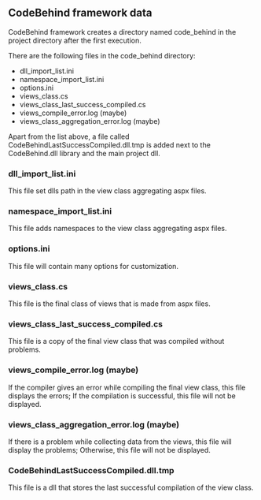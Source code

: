 ## CodeBehind framework data

CodeBehind framework creates a directory named code_behind in the project directory after the first execution.

There are the following files in the code_behind directory:
 - dll_import_list.ini
 - namespace_import_list.ini
 - options.ini
 - views_class.cs
 - views_class_last_success_compiled.cs
 - views_compile_error.log (maybe)
 - views_class_aggregation_error.log (maybe)

Apart from the list above, a file called CodeBehindLastSuccessCompiled.dll.tmp is added next to the CodeBehind.dll library and the main project dll.

### dll_import_list.ini

This file set dlls path in the view class aggregating aspx files.

### namespace_import_list.ini

This file adds namespaces to the view class aggregating aspx files.

### options.ini

This file will contain many options for customization.

### views_class.cs

This file is the final class of views that is made from aspx files.

### views_class_last_success_compiled.cs

This file is a copy of the final view class that was compiled without problems.

### views_compile_error.log (maybe)

If the compiler gives an error while compiling the final view class, this file displays the errors; If the compilation is successful, this file will not be displayed.

### views_class_aggregation_error.log (maybe)

If there is a problem while collecting data from the views, this file will display the problems; Otherwise, this file will not be displayed.

### CodeBehindLastSuccessCompiled.dll.tmp

This file is a dll that stores the last successful compilation of the view class.
